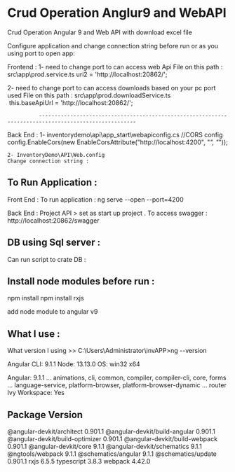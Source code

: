 # Crud Operation Anglur9 and WebAPI
Crud Operation Angular 9 and Web API with download excel file


Configure application and change connection string  before run or as you using port to open app:

Frontend :
	1- need to change port to can access web Api
File on this path : src\app\prod.service.ts
uri2 = 'http://localhost:20862/';

2-  need to change port to can access downloads based on your pc port used
File on this path :   src\app\prod.downloadService.ts
 this.baseApiUrl = 'http://localhost:20862/';

              -----------------------------------------------------------------------------------------------------

Back End :
	1- inventorydemo\api\app_start\webapiconfig.cs
            //CORS config  
            config.EnableCors(new EnableCorsAttribute("http://localhost:4200", "*", "*"));

	2- InventoryDemo\API\Web.config
	Change connection string :
<connectionStrings>
    <add name="InventoryDBContext" connectionString="Data Source=HOMESERVER2012;Initial Catalog=InventoryDB;Integrated Security=True;MultipleActiveResultSets=True" providerName="System.Data.SqlClient" />
  </connectionStrings>



To Run Application :
-------------------------------
Front End :
To run application :
ng serve --open --port=4200

Back End :
Project API > set as start up project .
To access swagger :
http://localhost:20862/swagger

DB using Sql server :
----------------------------
Can run script to crate DB :

Install node modules before run :
----------------------------------------------
npm install
npm install rxjs


add node module to angular v9

What I use :
--------------------

What version I using >>
C:\Users\Administrator\invAPP>ng --version

Angular CLI: 9.1.1
Node: 13.13.0
OS: win32 x64

Angular: 9.1.1
... animations, cli, common, compiler, compiler-cli, core, forms
... language-service, platform-browser, platform-browser-dynamic
... router
Ivy Workspace: Yes

Package                           Version
-----------------------------------------------------------
@angular-devkit/architect         0.901.1
@angular-devkit/build-angular     0.901.1
@angular-devkit/build-optimizer   0.901.1
@angular-devkit/build-webpack     0.901.1
@angular-devkit/core              9.1.1
@angular-devkit/schematics        9.1.1
@ngtools/webpack                  9.1.1
@schematics/angular               9.1.1
@schematics/update                0.901.1
rxjs                              6.5.5
typescript                        3.8.3
webpack                           4.42.0

